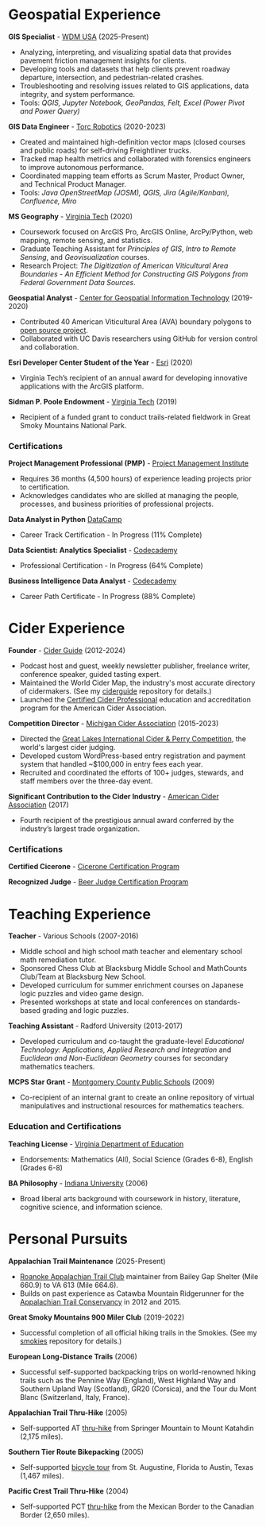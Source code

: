 # Geospatial Experience

**GIS Specialist** - [WDM USA](https://www.wdm-int.com/) (2025-Present)
- Analyzing, interpreting, and visualizing spatial data that provides pavement friction management insights for clients.
- Developing tools and datasets that help clients prevent roadway departure, intersection, and pedestrian-related crashes.
- Troubleshooting and resolving issues related to GIS applications, data integrity, and system performance.
- Tools: _QGIS, Jupyter Notebook, GeoPandas, Felt, Excel (Power Pivot and Power Query)_

**GIS Data Engineer** - [Torc Robotics](https://torc.ai/) (2020-2023)
- Created and maintained high-definition vector maps (closed courses and public roads) for self-driving Freightliner trucks.
- Tracked map health metrics and collaborated with forensics engineers to improve autonomous performance.
- Coordinated mapping team efforts as Scrum Master, Product Owner, and Technical Product Manager.
- Tools: _Java OpenStreetMap (JOSM), QGIS, Jira (Agile/Kanban), Confluence, Miro_

**MS Geography** - [Virginia Tech](https://geography.vt.edu/) (2020)
- Coursework focused on ArcGIS Pro, ArcGIS Online, ArcPy/Python, web mapping, remote sensing, and statistics.
- Graduate Teaching Assistant for _Principles of GIS_, _Intro to Remote Sensing_, and _Geovisualization_ courses.
- Research Project: _The Digitization of American Viticultural Area Boundaries - An Efficient Method for Constructing GIS Polygons from Federal Government Data Sources_.

**Geospatial Analyst** - [Center for Geospatial Information Technology](https://www.cgit.vt.edu/) (2019-2020)
- Contributed 40 American Viticultural Area (AVA) boundary polygons to [open source project](https://github.com/UCDavisLibrary/ava).
- Collaborated with UC Davis researchers using GitHub for version control and collaboration.

**Esri Developer Center Student of the Year** - [Esri](https://storymaps.arcgis.com/stories/62d7f7cc84e34d43960c2f0cc82ea2db#ref-n-6CSIVs) (2020)
- Virginia Tech’s recipient of an annual award for developing innovative applications with the ArcGIS platform.

**Sidman P. Poole Endowment** - [Virginia Tech](https://geography.vt.edu/academics/research-funding.html) (2019)
- Recipient of a funded grant to conduct trails-related fieldwork in Great Smoky Mountains National Park.

### Certifications

**Project Management Professional (PMP)** - [Project Management Institute](https://www.pmi.org/certifications/project-management-pmp)
- Requires 36 months (4,500 hours) of experience leading projects prior to certification.
- Acknowledges candidates who are skilled at managing the people, processes, and business priorities of professional projects.

**Data Analyst in Python** [DataCamp](https://www.datacamp.com/tracks/data-analyst-with-python)
- Career Track Certification - In Progress (11% Complete)

**Data Scientist: Analytics Specialist** - [Codecademy](https://www.codecademy.com/learn/paths/data-analyst)
- Professional Certification - In Progress (64% Complete)

**Business Intelligence Data Analyst** - [Codecademy](https://www.codecademy.com/learn/paths/bi-data-analyst)
- Career Path Certificate - In Progress (88% Complete)

# Cider Experience

**Founder** - [Cider Guide](https://web.archive.org/web/20250503044112/https://ciderguide.com/about/) (2012-2024)
- Podcast host and guest, weekly newsletter publisher, freelance writer, conference speaker, guided tasting expert.
- Maintained the World Cider Map, the industry's most accurate directory of cidermakers. (See my [ciderguide](https://completingthemap.com/ciderguide/) repository for details.)
- Launched the [Certified Cider Professional](https://ciderassociation.org/certification/) education and accreditation program for the American Cider Association.

**Competition Director** - [Michigan Cider Association](https://michiganciders.com/) (2015-2023)
- Directed the [Great Lakes International Cider & Perry Competition](https://michiganciders.com/glintcap/), the world's largest cider judging.
- Developed custom WordPress-based entry registration and payment system that handled ~$100,000 in entry fees each year.
- Recruited and coordinated the efforts of 100+ judges, stewards, and staff members over the three-day event.

**Significant Contribution to the Cider Industry** - [American Cider Association](https://ciderassociation.org/) (2017)
- Fourth recipient of the prestigious annual award conferred by the industry’s largest trade organization.

### Certifications

**Certified Cicerone** - [Cicerone Certification Program](https://www.cicerone.org/)

**Recognized Judge** - [Beer Judge Certification Program](https://www.bjcp.org/)

# Teaching Experience

**Teacher** - Various Schools (2007-2016)
- Middle school and high school math teacher and elementary school math remediation tutor.
- Sponsored Chess Club at Blacksburg Middle School and MathCounts Club/Team at Blacksburg New School.
- Developed curriculum for summer enrichment courses on Japanese logic puzzles and video game design.
- Presented workshops at state and local conferences on standards-based grading and logic puzzles.

**Teaching Assistant** - Radford University (2013-2017)
- Developed curriculum and co-taught the graduate-level _Educational Technology: Applications, Applied Research and Integration_ and _Euclidean and Non-Euclidean Geometry_ courses for secondary mathematics teachers.

**MCPS Star Grant** - [Montgomery County Public Schools](https://www.mcps.org/) (2009)
- Co-recipient of an internal grant to create an online repository of virtual manipulatives and instructional resources for mathematics teachers.

### Education and Certifications

**Teaching License** - [Virginia Department of Education](https://vadoe.mylicense.com/verification/)
- Endorsements: Mathematics (All), Social Science (Grades 6-8), English (Grades 6-8)

**BA Philosophy** - [Indiana University](https://bloomington.iu.edu/) (2006)
- Broad liberal arts background with coursework in history, literature, cognitive science, and information science.

# Personal Pursuits

**Appalachian Trail Maintenance** (2025-Present)
- [Roanoke Appalachian Trail Club](https://www.ratc.org/) maintainer from Bailey Gap Shelter (Mile 660.9) to VA 613 (Mile 664.6).
- Builds on past experience as Catawba Mountain Ridgerunner for the [Appalachian Trail Conservancy](https://appalachiantrail.org/our-work/conservation/education-and-outreach/about-the-appalachian-trail-ridgerunner-program/) in 2012 and 2015.

**Great Smoky Mountains 900 Miler Club** (2019-2022)
- Successful completion of all official hiking trails in the Smokies. (See my [smokies](https://completingthemap.com/smokies/) repository for details.)

**European Long-Distance Trails** (2006)
- Successful self-supported backpacking trips on world-renowned hiking trails such as the Pennine Way (England), West Highland Way and Southern Upland Way (Scotland), GR20 (Corsica), and the Tour du Mont Blanc (Switzerland, Italy, France).

**Appalachian Trail Thru-Hike** (2005)
- Self-supported AT [thru-hike](https://www.trailjournals.com/journal/3073) from Springer Mountain to Mount Katahdin (2,175 miles).

**Southern Tier Route Bikepacking** (2005)
- Self-supported [bicycle tour](https://www.crazyguyonabike.com/doc/825) from St. Augustine, Florida to Austin, Texas (1,467 miles).

**Pacific Crest Trail Thru-Hike** (2004)
- Self-supported PCT [thru-hike](https://www.trailjournals.com/journal/2634) from the Mexican Border to the Canadian Border (2,650 miles).
